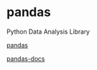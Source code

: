 # pandas

Python Data Analysis Library

[pandas](http://pandas.pydata.org/)

[pandas-docs](http://pandas.pydata.org/pandas-docs/stable/index.html)